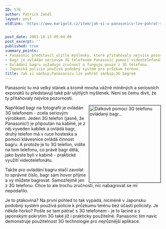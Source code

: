 ```yaml
---
ID: 576
author: Patrick Zandl
layout: post
oldlink: 'https://www.marigold.cz/item/jak-si-u-panasonicu-lze-pohrat-s-3g-bagrem

  '
post_date: 2003-10-13 09:04:00
post_excerpt: ''
published: true
summary_points:
- Panasonic představil ulítlé myšlenky, které přitahovaly nejvíce pozornosti.
- Bagr je ovládán sériovým 3G telefonem Panasonic pomocí videotelefonátu.
- Ovládání bagru vyžaduje zručnost a funguje pouze z 3G telefonu.
- Japonská policie používá podobný systém pro průzkum terénu.
title: Jak si u&nbsp;Panasonicu lze pohrát s&nbsp;3G bagrem
---
```


<p>
Panasonic tu má velký stánek a kromě mnoha vážně míněných a seriosních exponátů tu představují také pár ulýtlých myšlenek. Není se čemu divit, že ty přitahovaly nejvíce pozornosti. </p>

<p>
<A href="/wp-content/uploads/panasonic-dakoveovladani.jpg" target=_blank><IMG height=250 alt="Dálkově pomocí 3G telefonu ovládaný bagr..." src="/wp-content/uploads/preview/panasonic-dakoveovladani.jpg" width=231 align=right border=1></A>Například bagr na fotografii je ovládán 3G telefonem - zcela seriovým výrobkem. Jeden 3G telefon (jasně, že Panasonic!) je připoután na kabině, je z něj vyveden kabílek a ovládá bagr, druhý telefon má v ruce hosteska a pomocí klávesnice ovládá činnost bagru. A protože je to 3G telefon, vidíte na tom telefonu, co právě bagr dělá, jako byste byli v kabině - praktické využití videotelefonátu. </p>

<p>
Takže pro ovládání bagru stačí zavolat to správné číslo, bagr sám hovor přijme a vy můžete bagrovat. Samozřejmě jen z 3G telefonu. Chce to ale trochu zručnosti, nic nabagrovat se mi nepodařilo. </p>

<p>
Je to ptákovina? Na první pohled to tak vypadá, nicméně v Japonsku podobný systém používá policie k průzkumu terénu bez účasti policisty. Je někde horko? Pošle se tam pátrač s 3G telefonem - je to laciné a s japonským pokrytím 3G také již i prakticky použitelné. Panasonic tím navíc demonstruje použitelnost 3G technologie pro nejrůznější aplikace. </p>